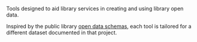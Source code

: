Tools designed to aid library services in creating and using library open data.

Inspired by the public library [open data schemas](https://schema.librarydata.uk), each tool is tailored for a different dataset documented in that project.